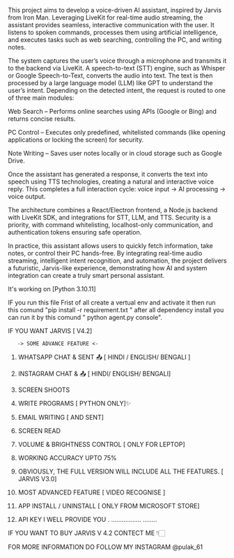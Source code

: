 This project aims to develop a voice-driven AI assistant, inspired by Jarvis from Iron Man. Leveraging LiveKit for real-time audio streaming, the assistant provides seamless, interactive communication with the user. It listens to spoken commands, processes them using artificial intelligence, and executes tasks such as web searching, controlling the PC, and writing notes.

The system captures the user’s voice through a microphone and transmits it to the backend via LiveKit. A speech-to-text (STT) engine, such as Whisper or Google Speech-to-Text, converts the audio into text. The text is then processed by a large language model (LLM) like GPT to understand the user’s intent. Depending on the detected intent, the request is routed to one of three main modules:

Web Search – Performs online searches using APIs (Google or Bing) and returns concise results.

PC Control – Executes only predefined, whitelisted commands (like opening applications or locking the screen) for security.

Note Writing – Saves user notes locally or in cloud storage such as Google Drive.

Once the assistant has generated a response, it converts the text into speech using TTS technologies, creating a natural and interactive voice reply. This completes a full interaction cycle: voice input → AI processing → voice output.

The architecture combines a React/Electron frontend, a Node.js backend with LiveKit SDK, and integrations for STT, LLM, and TTS. Security is a priority, with command whitelisting, localhost-only communication, and authentication tokens ensuring safe operation.

In practice, this assistant allows users to quickly fetch information, take notes, or control their PC hands-free. By integrating real-time audio streaming, intelligent intent recognition, and automation, the project delivers a futuristic, Jarvis-like experience, demonstrating how AI and system integration can create a truly smart personal assistant.

It's working on  [Python 3.10.11]

IF you run this file Frist of all create a vertual env and activate it then run this comund "pip install -r requirement.txt "
after all dependency install you can run it by this comund " python agent.py console".



IF YOU WANT  JARVIS [ V4.2] 

       -> SOME ADVANCE FEATURE <-


1. WHATSAPP CHAT & SENT 📤 [ HINDI / ENGLISH/   BENGALI  ]

2. INSTAGRAM CHAT & 📤 [ HINDI/ ENGLISH/ BENGALI]

3. SCREEN SHOOTS

4. WRITE PROGRAMS [ PYTHON ONLY]✨ 

5. EMAIL WRITING [ AND SENT]

6. SCREEN READ

7. VOLUME   & BRIGHTNESS  CONTROL [ ONLY FOR LEPTOP]

8. WORKING ACCURACY UPTO 75%

9. OBVIOUSLY, THE FULL VERSION WILL INCLUDE ALL THE FEATURES. [ JARVIS V3.0]


10. MOST ADVANCED FEATURE  [ VIDEO RECOGNISE ] 

11. APP INSTALL / UNINSTALL [ ONLY FROM MICROSOFT STORE] 


12. API KEY I WELL PROVIDE YOU .
.................
........

IF YOU WANT TO BUY JARVIS V 4.2 CONTECT ME 
👇🏻

FOR MORE INFORMATION DO FOLLOW MY INSTAGRAM @pulak_61 



